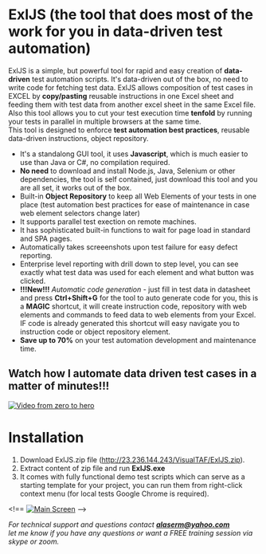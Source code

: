 # ExlJS (the tool that does most of the work for you in data-driven test automation)
ExlJS is a simple, but powerful tool for rapid and easy creation of **data-driven** test automation scripts. It's data-driven out of the box, no need to write code for fetching test data. ExlJS allows composition of test cases in EXCEL by **copy/pasting** reusable instructions in one Excel sheet and feeding them with test data from another excel sheet in the same Excel file.
Also this tool allows you to cut your test execution time **tenfold** by running your tests in parallel in multiple browsers at the same time.\
This tool is designed to enforce **test automation best practices**, reusable data-driven instructions, object repository.
- It's a standalong GUI tool, it uses **Javascript**, which is much easier to use than Java or C#, no compilation required.
- **No need** to download and install Node.js, Java, Selenium or other dependencies, the tool is self contained, just download this tool and you are all set, it works out of the box.
- Built-in **Object Repository** to keep all Web Elements of your tests in one place (test automation best practices for ease of maintenance in case web element selectors change later) 
- It supports parallel test exection on remote machines.
- It has sophisticated built-in functions to wait for page load in standard and SPA pages.
- Automatically takes screeenshots upon test failure for easy defect reporting.
- Enterprise level reporting with drill down to step level, you can see exactly what test data was used for each element and what button was clicked.
- **!!!New!!!** *Automatic code generation* - just fill in test data in datasheet and press **Ctrl+Shift+G** for the tool to auto generate code for you, this is a **MAGIC** shortcut, it will create instruction code, repository with web elements and commands to feed data to web elements from your Excel. IF code is already generated this shortcut will easy navigate you to instruction code or object repository element.
- **Save up to 70%** on your test automation development and maintenance time.

## Watch how I automate data driven test cases in a matter of minutes!!!
[![Video from zero to hero](http://23.236.144.243/VisualTAFScreenshots/youtubevideo.png)](https://youtu.be/rKnTu1Sx-0A)

<!---	
[![Main Screen](http://23.236.144.243/VisualTAFScreenshots/overallcomponents4.png)](http://23.236.144.243/VisualTAFScreenshots/overallcomponents4.png)
-->

# Installation
1. Download ExlJS.zip file (http://23.236.144.243/VisualTAF/ExlJS.zip).
2. Extract content of zip file and run **ExlJS.exe**
3. It comes with fully functional demo test scripts which can serve as a starting template for your project, you can run them from right-click context menu (for local tests Google Chrome is required).

<!==
[![Main Screen](http://23.236.144.243/VisualTAFScreenshots/runtemplatecontextmenu.png)](http://23.236.144.243/VisualTAFScreenshots/runtemplatecontextmenu.png)
-->

*For technical support and questions contact **alaserm@yahoo.com**<br>
let me know if you have any questions or want a FREE training session via skype or zoom.*

